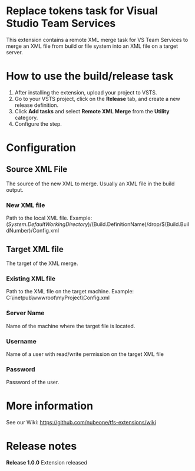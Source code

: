 # Replace tokens task for Visual Studio Team Services
This extension contains a remote XML merge task for VS Team Services to merge an XML file from build or file system into an XML file on a target server.

# How to use the build/release task
1. After installing the extension, upload your project to VSTS.
2. Go to your VSTS project, click on the **Release** tab, and create a new release definition.
3. Click **Add tasks** and select **Remote XML Merge** from the **Utility** category.
4. Configure the step.

# Configuration
## Source XML File
The source of the new XML to merge. Usually an XML file in the build output.
### New XML file
Path to the local XML file.
Example: $(System.DefaultWorkingDirectory)/$(Build.DefinitionName)/drop/$(Build.BuildNumber)/Config.xml

## Target XML file
The target of the XML merge.
### Existing XML file
Path to the XML file on the target machine.
Example: C:\inetpub\wwwroot\myProject\Config.xml
### Server Name
Name of the machine where the target file is located. 
### Username
Name of a user with read/write permission on the target XML file
### Password
Password of the user.

# More information
See our Wiki: https://github.com/nubeone/tfs-extensions/wiki

# Release notes
**Release 1.0.0**
Extension released